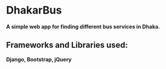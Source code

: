 # DhakarBus

**A simple web app for finding different bus services in Dhaka.**

## Frameworks and Libraries used:
**Django,
Bootstrap,
jQuery**